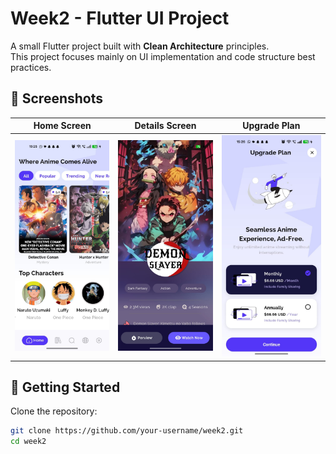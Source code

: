 # Week2 - Flutter UI Project

A small Flutter project built with **Clean Architecture** principles.  
This project focuses mainly on UI implementation and code structure best practices.

## 📸 Screenshots

| Home Screen | Details Screen | Upgrade Plan |
|-------------|----------------|--------------|
| ![Home](screenshots/2.jpg) | ![Details](screenshots/3.jpg) | ![Upgrade Plan](screenshots/1.jpg) |

## 🚀 Getting Started

Clone the repository:

```bash
git clone https://github.com/your-username/week2.git
cd week2
